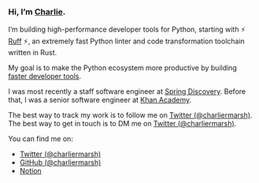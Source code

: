 ### Hi, I’m [Charlie](https://twitter.com/charliermarsh).

I’m building high-performance developer tools for Python, starting with ⚡ [Ruff](https://github.com/charliermarsh/ruff) ⚡, an extremely fast Python linter and code transformation toolchain written in Rust.

My goal is to make the Python ecosystem more productive by building [faster developer tools](https://notes.crmarsh.com/python-tooling-could-be-much-much-faster).

I was most recently a staff software engineer at [Spring Discovery](https://www.springdiscovery.com/). Before that, I was a senior software engineer at [Khan Academy](https://www.khanacademy.org/).

The best way to track my work is to follow me on [Twitter (@charliermarsh)](https://twitter.com/charliermarsh). The best way to get in touch is to DM me on [Twitter (@charliermarsh)](https://twitter.com/charliermarsh).

You can find me on:

- [Twitter (@charliermarsh)](https://twitter.com/charliermarsh)
- [GitHub (@charliermarsh)](https://github.com/charliermarsh)
- [Notion](https://notes.crmarsh.com/)
